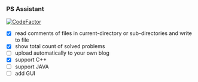 ### PS Assistant ###
[![CodeFactor](https://www.codefactor.io/repository/github/jaegukim/psassistant/badge)](https://www.codefactor.io/repository/github/jaegukim/psassistant)
- [x] read comments of files in current-directory or sub-directories and write to file
- [x] show total count of solved problems
- [ ] upload automatically to your own blog
- [x] support C++
- [ ] support JAVA
- [ ] add GUI

